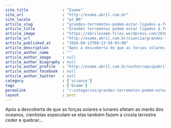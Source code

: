 ```yaml
---
site_title               : "Exame"
site_url                 : "http://exame.abril.com.br"
site_locale              : "pt_BR"
article_slug             : "grandes-terremotos-podem-estar-ligados-a-forca-gravitacional"
article_title            : "Grandes terremotos podem estar ligados à força gravitacional"
article_image            : "https://abrilexame.files.wordpress.com/2016/09/size_960_16_9_planeta-terra1.jpg?quality=70&strip=all&w=960"
article_url              : "http://exame.abril.com.br/ciencia/grandes-terremotos-podem-estar-ligados-a-forca-gravitacional/"
article_published_at     : "2016-09-13T08:13:50-03:00"
article_description      : "Após a descoberta de que as forças solares e lunares afetam as marés dos oceanos, cientistas especulam se elas também fazem a crosta terrestre ceder e quebrar..."
article_author_name      : ""
article_author_image     : null
article_author_biography : null
article_author_profile   : "http://exame.abril.com.br/author/wpvipabril/"
article_author_facebook  : null
article_author_twitter   : null
category                 : ['science']
tags                     : ['Exame']
permalink                : "/:categories/grandes-terremotos-podem-estar-ligados-a-forca-gravitacional/"
layout                   : post
---
```


Após a descoberta de que as forças solares e lunares afetam as marés dos oceanos, cientistas especulam se elas também fazem a crosta terrestre ceder e quebrar...
